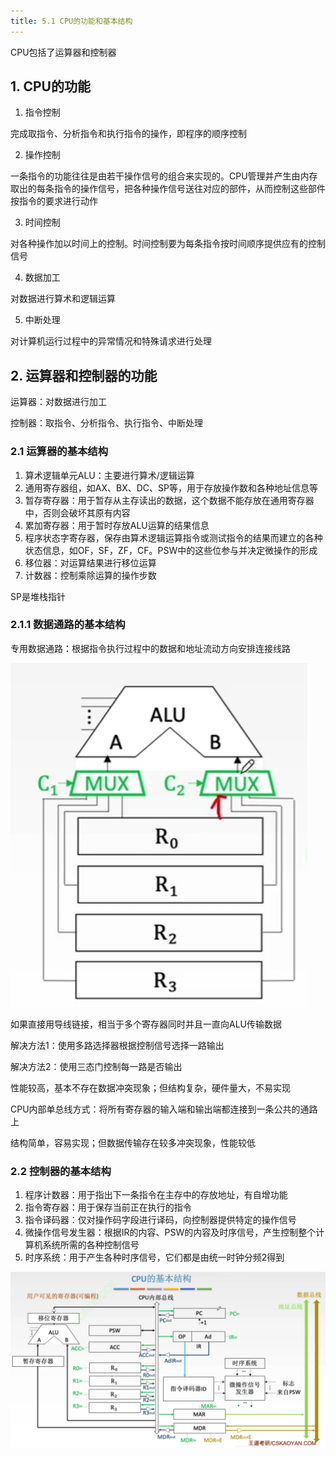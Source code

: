 ```yaml
---
title: 5.1 CPU的功能和基本结构
---
```


CPU包括了运算器和控制器

## 1. CPU的功能

1. 指令控制

完成取指令、分析指令和执行指令的操作，即程序的顺序控制

2. 操作控制

一条指令的功能往往是由若干操作信号的组合来实现的。CPU管理并产生由内存取出的每条指令的操作信号，把各种操作信号送往对应的部件，从而控制这些部件按指令的要求进行动作

3. 时间控制

对各种操作加以时间上的控制。时间控制要为每条指令按时间顺序提供应有的控制信号

4. 数据加工

对数据进行算术和逻辑运算

5. 中断处理

对计算机运行过程中的异常情况和特殊请求进行处理

## 2. 运算器和控制器的功能

运算器：对数据进行加工

控制器：取指令、分析指令、执行指令、中断处理

### 2.1 运算器的基本结构

1. 算术逻辑单元ALU：主要进行算术/逻辑运算
2. 通用寄存器组，如AX、BX、DC、SP等，用于存放操作数和各种地址信息等
3. 暂存寄存器：用于暂存从主存读出的数据，这个数据不能存放在通用寄存器中，否则会破坏其原有内容
4. 累加寄存器：用于暂时存放ALU运算的结果信息
5. 程序状态字寄存器，保存由算术逻辑运算指令或测试指令的结果而建立的各种状态信息，如OF，SF，ZF，CF。PSW中的这些位参与并决定微操作的形成
6. 移位器：对运算结果进行移位运算
7. 计数器：控制乘除运算的操作步数

SP是堆栈指针

### 2.1.1 数据通路的基本结构
专用数据通路：根据指令执行过程中的数据和地址流动方向安排连接线路

![](image.png)

如果直接用导线链接，相当于多个寄存器同时并且一直向ALU传输数据

解决方法1：使用多路选择器根据控制信号选择一路输出


解决方法2：使用三态门控制每一路是否输出 

性能较高，基本不存在数据冲突现象；但结构复杂，硬件量大，不易实现

CPU内部单总线方式：将所有寄存器的输入端和输出端都连接到一条公共的通路上

结构简单，容易实现；但数据传输存在较多冲突现象，性能较低

### 2.2 控制器的基本结构

1. 程序计数器：用于指出下一条指令在主存中的存放地址，有自增功能
2. 指令寄存器：用于保存当前正在执行的指令
3. 指令译码器：仅对操作码字段进行译码，向控制器提供特定的操作信号
4. 微操作信号发生器：根据IR的内容、PSW的内容及时序信号，产生控制整个计算机系统所需的各种控制信号
5. 时序系统：用于产生各种时序信号，它们都是由统一时钟分频2得到

![CPU的基本结构](image-1.png)







